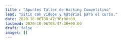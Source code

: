 ```yaml
---
title : "Apuntes Taller de Hacking Competitivo"
lead: "Sitio con videos y material para el curso."
date: 2020-10-06T08:47:36+00:00
lastmod: 2020-10-06T08:47:36+00:00
draft: false
images: []
---
```

